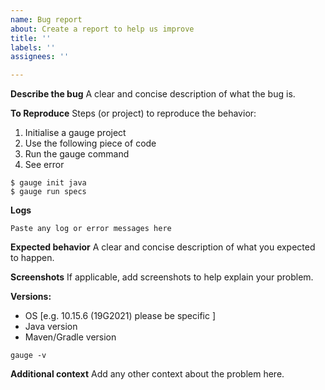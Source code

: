 ```yaml
---
name: Bug report
about: Create a report to help us improve
title: ''
labels: ''
assignees: ''

---
```


**Describe the bug**
A clear and concise description of what the bug is.

**To Reproduce**
Steps (or project) to reproduce the behavior:
1. Initialise a gauge project
2. Use the following piece of code
3. Run the gauge command
5. See error

```
$ gauge init java
$ gauge run specs
```

**Logs**

```
Paste any log or error messages here
```

**Expected behavior**
A clear and concise description of what you expected to happen.

**Screenshots**
If applicable, add screenshots to help explain your problem.

<!--- please complete the following information -->
**Versions:**
 - OS [e.g. 10.15.6 (19G2021) please be specific ]
 - Java version
 - Maven/Gradle version


<!--- If you are using Gauge please paste the output of "gauge -v"  -->
```
gauge -v
```


**Additional context**
Add any other context about the problem here.
